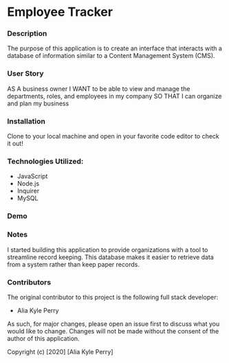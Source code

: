 # Employee Tracker

### Description

The purpose of this application is to create an interface that interacts with a database of information similar to a Content Management System (CMS).

### User Story

AS A business owner
I WANT to be able to view and manage the departments, roles, and employees in my company
SO THAT I can organize and plan my business


### Installation

Clone to your local machine and open in your favorite code editor to check it out!

### Technologies Utilized:

* JavaScript
* Node.js
* Inquirer
* MySQL

### Demo



### Notes

I started building this application to provide organizations with a tool to streamline record keeping.  This database makes it easier to retrieve data from a system rather than keep paper records.

### Contributors

The original contributor to this project is the following full stack developer:

- Alia Kyle Perry

As such, for major changes, please open an issue first to discuss what you would like to change. Changes will not be made without the consent of the author of this application.

Copyright (c) [2020] [Alia Kyle Perry]

